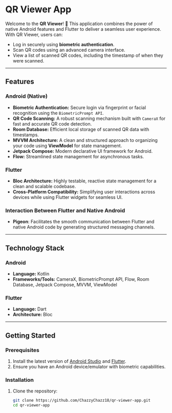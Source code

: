 # QR Viewer App

Welcome to the **QR Viewer**! 🚀 This application combines the power of native Android features and Flutter to deliver a seamless user experience. With QR Viewer, users can:

- Log in securely using **biometric authentication**.
- Scan QR codes using an advanced camera interface.
- View a list of scanned QR codes, including the timestamp of when they were scanned.

---

## Features

### Android (Native)
- **Biometric Authentication:** Secure login via fingerprint or facial recognition using the `BiometricPrompt API`.
- **QR Code Scanning:** A robust scanning mechanism built with `CameraX` for fast and accurate QR code detection.
- **Room Database:** Efficient local storage of scanned QR data with timestamps.
- **MVVM Architecture:** A clean and structured approach to organizing your code using **ViewModel** for state management.
- **Jetpack Compose:** Modern declarative UI framework for Android.
- **Flow:** Streamlined state management for asynchronous tasks.

### Flutter
- **Bloc Architecture:** Highly testable, reactive state management for a clean and scalable codebase.
- **Cross-Platform Compatibility:** Simplifying user interactions across devices while using Flutter widgets for seamless UI.

### Interaction Between Flutter and Native Android
- **Pigeon**: Facilitates the smooth communication between Flutter and native Android code by generating structured messaging channels.

---

## Technology Stack

### Android
- **Language:** Kotlin
- **Frameworks/Tools:** CameraX, BiometricPrompt API, Flow, Room Database, Jetpack Compose, MVVM, ViewModel

### Flutter
- **Language:** Dart
- **Architecture:** Bloc

---

## Getting Started

### Prerequisites
1. Install the latest version of [Android Studio](https://developer.android.com/studio) and [Flutter](https://flutter.dev/).
2. Ensure you have an Android device/emulator with biometric capabilities.

### Installation
1. Clone the repository:
   ```bash
   git clone https://github.com/ChazzyChazz18/qr-viewer-app.git
   cd qr-viewer-app
